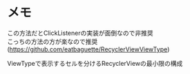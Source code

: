 # メモ
この方法だとClickListenerの実装が面倒なので非推奨  
こっちの方法の方が楽なので推奨(https://github.com/eatbaguette/RecyclerViewViewType)

ViewTypeで表示するセルを分けるRecyclerViewの最小限の構成

